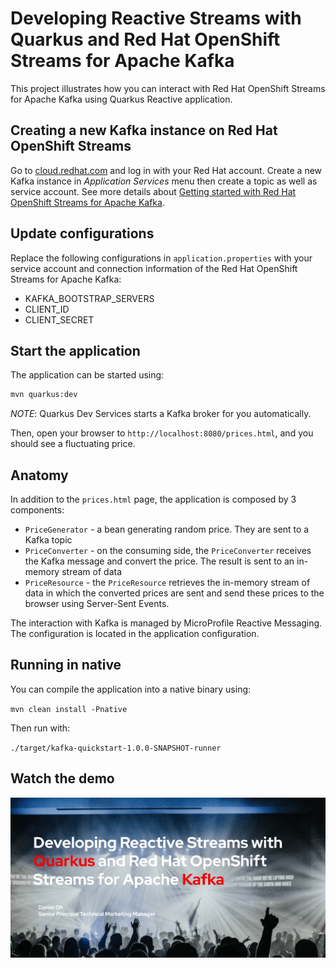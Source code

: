 Developing Reactive Streams with Quarkus and Red Hat OpenShift Streams for Apache Kafka
========================

This project illustrates how you can interact with Red Hat OpenShift Streams for Apache Kafka using Quarkus Reactive application.

## Creating a new Kafka instance on Red Hat OpenShift Streams

Go to [cloud.redhat.com](cloud.redhat.com^) and log in with your Red Hat account. Create a new Kafka instance in *Application Services* menu then create a topic as well as service account. See more details about [Getting started with Red Hat OpenShift Streams for Apache Kafka](https://developers.redhat.com/articles/2021/07/07/getting-started-red-hat-openshift-streams-apache-kafka^).

## Update configurations

Replace the following configurations in `application.properties` with your service account and connection information of the Red Hat OpenShift Streams for Apache Kafka:

* KAFKA_BOOTSTRAP_SERVERS
* CLIENT_ID
* CLIENT_SECRET

## Start the application

The application can be started using: 

```bash
mvn quarkus:dev
```

_NOTE_: Quarkus Dev Services starts a Kafka broker for you automatically. 

Then, open your browser to `http://localhost:8080/prices.html`, and you should see a fluctuating price.

## Anatomy

In addition to the `prices.html` page, the application is composed by 3 components:

* `PriceGenerator` - a bean generating random price. They are sent to a Kafka topic
* `PriceConverter` - on the consuming side, the `PriceConverter` receives the Kafka message and convert the price.
The result is sent to an in-memory stream of data
* `PriceResource`  - the `PriceResource` retrieves the in-memory stream of data in which the converted prices are sent and send these prices to the browser using Server-Sent Events.

The interaction with Kafka is managed by MicroProfile Reactive Messaging.
The configuration is located in the application configuration.

## Running in native

You can compile the application into a native binary using:

`mvn clean install -Pnative`

Then run with:

`./target/kafka-quickstart-1.0.0-SNAPSHOT-runner` 

## Watch the demo

[![Developing Reactive Streams with Quarkus and Red Hat OpenShift Streams for Apache Kafka](images/thumbnail.png)](https://www.youtube.com/watch?v=YOUTUBE_VIDEO_ID_HERE)

